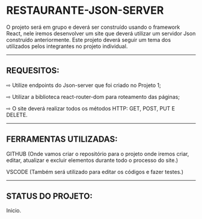 <h1>RESTAURANTE-JSON-SERVER</h1>

<p> O projeto será em grupo e deverá ser construído usando o framework React, nele iremos desenvolver um site que deverá utilizar um servidor Json construído anteriormente. Este projeto deverá seguir um tema dos utilizados pelos integrantes no projeto individual. </p>
<hr>
<h2> REQUESITOS: </h2>

<p> ⇨ Utilize endpoints do Json-server que foi criado
no Projeto 1; </p> 
<p> ⇨ Utilizar a biblioteca react-router-dom para
roteamento das páginas; </p> 
<p> ⇨ O site deverá realizar todos os métodos HTTP: GET, POST, PUT E DELETE. </p> 
<hr>
<h2> FERRAMENTAS UTILIZADAS: </h2>

<p> GITHUB (Onde vamos criar o repositório para o projeto onde iremos criar, editar, atualizar e excluir elementos durante todo o processo do site.) </p> 
<p> VSCODE (Também será utilizado para editar os códigos e fazer testes.)</p> 
<hr>
<h2> STATUS DO PROJETO: </h2>
<p> Inicio. </p> 
